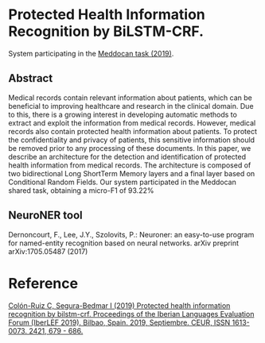 # Protected Health Information Recognition by BiLSTM-CRF.

System participating in the [Meddocan task (2019)](http://temu.bsc.es/meddocan/).

## Abstract

Medical records contain relevant information about patients, which can be beneficial to improving healthcare and research in the clinical domain. Due to this, there is a growing interest in developing automatic methods to extract and exploit the information from medical records. However, medical records also contain protected health information about patients. To protect the confidentiality and privacy of patients, this sensitive information should be removed prior to any processing of these documents. In this paper, we describe an architecture for the detection and identification of protected health information from medical records. The architecture is composed of two bidirectional Long ShortTerm Memory layers and a final layer based on Conditional Random Fields. Our system participated in the Meddocan shared task, obtaining a micro-F1 of 93.22%

## NeuroNER tool

Dernoncourt, F., Lee, J.Y., Szolovits, P.: Neuroner: an easy-to-use program for named-entity recognition based on neural networks. arXiv preprint arXiv:1705.05487 (2017)

# Reference

[Colón-Ruiz C, Segura-Bedmar I (2019) Protected health information recognition by bilstm-crf. Proceedings of the Iberian Languages Evaluation Forum (IberLEF 2019). Bilbao, Spain. 2019, Septiembre. CEUR, ISSN 1613-0073. 2421, 679 - 686.](http://ceur-ws.org/Vol-2421/MEDDOCAN_paper_6.pdf)
